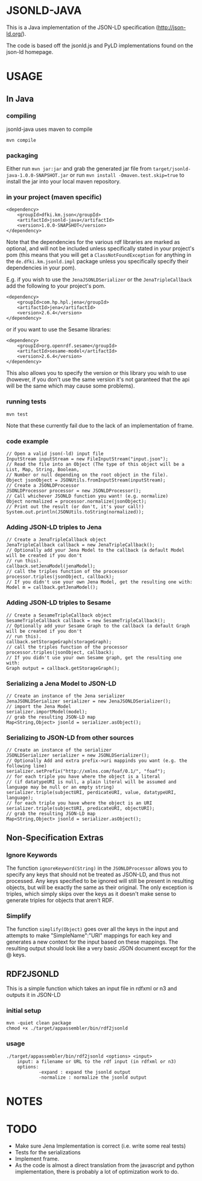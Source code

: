 JSONLD-JAVA
===========

This is a Java implementation of the JSON-LD specification (http://json-ld.org/).

The code is based off the jsonld.js and PyLD implementations found on the json-ld homepage.

USAGE
=====

In Java
-------

### compiling

jsonld-java uses maven to compile

    mvn compile

### packaging

Either run `mvn jar:jar` and grab the generated jar file from `target/jsonld-java-1.0.0-SNAPSHOT.jar` or run `mvn install -Dmaven.test.skip=true` to install the jar into your local maven repository.

### in your project (maven specific)

    <dependency>
        <groupId>dfki.km.json</groupId>
        <artifactId>jsonld-java</artifactId>
        <version>1.0.0-SNAPSHOT</version>
    </dependency>

Note that the dependencies for the various rdf libraries are marked as optional, and will not be included unless specifically stated in your project's pom (this means that you will get a `ClassNotFoundException` for anything in the `de.dfki.km.jsonld.impl` package unless you specifically specify their dependencies in your pom).

E.g. if you wish to use the `JenaJSONLDSerializer` or the `JenaTripleCallback` add the following to your project's pom.

    <dependency>
        <groupId>com.hp.hpl.jena</groupId>
		<artifactId>jena</artifactId>
        <version>2.6.4</version>
    </dependency>

or if you want to use the Sesame libraries:

    <dependency>
        <groupId>org.openrdf.sesame</groupId>
		<artifactId>sesame-model</artifactId>
		<version>2.6.4</version>
    </dependency>

This also allows you to specify the version or this library you wish to use (however, if you don't use the same version it's not garanteed that the api will be the same which may cause some problems).

### running tests

    mvn test

Note that these currently fail due to the lack of an implementation of frame.

### code example

    // Open a valid json(-ld) input file
    InputStream inputStream = new FileInputStream("input.json");
    // Read the file into an Object (The type of this object will be a List, Map, String, Boolean,
    // Number or null depending on the root object in the file).
    Object jsonObject = JSONUtils.fromInputStream(inputStream);
    // Create a JSONLDProcessor
    JSONLDProcessor processor = new JSONLDProcessor();
    // Call whichever JSONLD function you want! (e.g. normalize)
    Object normalized = processor.normalize(jsonObject);
    // Print out the result (or don't, it's your call!)
    System.out.println(JSONUtils.toString(normalized));

### Adding JSON-LD triples to Jena

    // Create a JenaTripleCallback object
    JenaTripleCallback callback = new JenaTripleCallback();
    // Optionally add your Jena Model to the callback (a default Model will be created if you don't
    // run this).
    callback.setJenaModel(jenaModel);
    // call the triples function of the processor
    processor.triples(jsonObject, callback);
    // If you didn't use your own Jena Model, get the resulting one with:
    Model m = callback.getJenaModel();

### Adding JSON-LD triples to Sesame

    // Create a SesameTripleCallback object
    SesameTripleCallback callback = new SesameTripleCallback();
    // Optionally add your Sesame Graph to the callback (a default Graph will be created if you don't
    // run this).
    callback.setStorageGraph(storageGraph);
    // call the triples function of the processor
    processor.triples(jsonObject, callback);
    // If you didn't use your own Sesame graph, get the resulting one with:
    Graph output = callback.getStorageGraph();

### Serializing a Jena Model to JSON-LD

    // Create an instance of the Jena serializer
    JenaJSONLDSerializer serializer = new JenaJSONLDSerializer();
    // import the Jena Model
    serializer.importModel(model);
    // grab the resulting JSON-LD map
    Map<String,Object> jsonld = serializer.asObject();

### Serializing to JSON-LD from other sources

    // Create an instance of the serializer
    JSONLDSerializer serializer = new JSONLDSerializer();
    // Optionally Add and extra prefix->uri mappinds you want (e.g. the following line)
    serializer.setPrefix("http://xmlns.com/foaf/0.1/", "foaf");
    // for each triple you have where the object is a literal
    // (if datatypeURI is null, a plain literal will be assumed and language may be null or an empty string)
    serializer.triple(subjectURI, perdicateURI, value, datatypeURI, language);
    // for each triple you have where the object is an URI
    serializer.triple(subjectURI, predicateURI, objectURI);
    // grab the resulting JSON-LD map
    Map<String,Object> jsonld = serializer.asObject();

Non-Specification Extras
------------------------

### Ignore Keywords

The function `ignoreKeyword(String)` in the `JSONLDProcessor` allows you to specify any keys that should not be treated as JSON-LD, and thus not processed. Any keys specified to be ignored will still be present in resulting objects, but will be exactly the same as their original. The only exception is triples, which simply skips over the keys as it doesn't make sense to generate triples for objects that aren't RDF.

### Simplify

The function `simplify(Object)` goes over all the keys in the input and attempts to make "SimpleName":"URI" mappings for each key and generates a new context for the input  based on these mappings. The resulting output should look like a very basic JSON document except for the @ keys.

RDF2JSONLD
----------

This is a simple function which takes an input file in rdfxml or n3 and outputs it in JSON-LD

### initial setup

	mvn -quiet clean package
    chmod +x ./target/appassembler/bin/rdf2jsonld

### usage

    ./target/appassembler/bin/rdf2jsonld <options> <input>
        input: a filename or URL to the rdf input (in rdfxml or n3)
        options:
                -expand : expand the jsonld output
                -normalize : normalize the jsonld output

NOTES
=====


TODO
====

*   Make sure Jena Implementation is correct (i.e. write some real tests)
*   Tests for the serializations
*   Implement frame.
*   As the code is almost a direct translation from the javascript and python implementation, there is probably a lot of optimization work to do.
